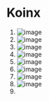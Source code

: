 # Koinx
1) ![image](https://github.com/user-attachments/assets/059a6bfe-e607-46c4-a221-e44f9f45a8b5)
2) ![image](https://github.com/user-attachments/assets/5ba624d7-1ac1-49d8-a012-e5b9bb411409)
3) ![image](https://github.com/user-attachments/assets/b57efce9-7024-477b-b95d-0f591f68ccf2)
4) ![image](https://github.com/user-attachments/assets/a7fcf37f-a3cb-45e6-86ac-a2f36979d172)
5) ![image](https://github.com/user-attachments/assets/a3862730-806d-4302-b33a-32c8ab51d755)
6) ![image](https://github.com/user-attachments/assets/77751616-f037-428b-bc13-a6f78569cc0d)
7) ![image](https://github.com/user-attachments/assets/1d67a327-fdc3-4c82-9b6d-4e184ea06b0a)
8) ![image](https://github.com/user-attachments/assets/16ffdd0a-9a2d-4dbb-878d-ecc6eb8f23ba)
9) 







